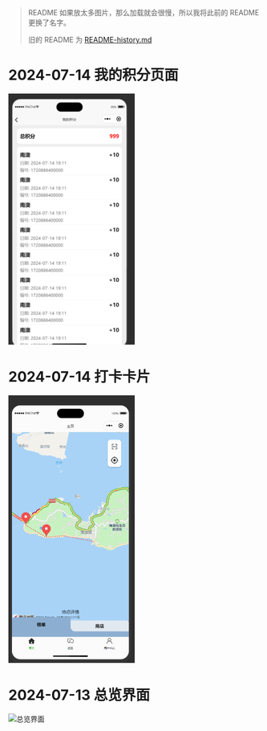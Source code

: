 > README 如果放太多图片，那么加载就会很慢，所以我将此前的 README 更换了名字。
> 
> 旧的 README 为 [README-history.md](./README-history.md)

# 2024-07-14 我的积分页面

<img src="./docx/PixPin_2024-07-14_20-43-49.png" alt="我的积分页面" style="width: 50%; height: 50%;">

# 2024-07-14 打卡卡片

<img src="./docx/PixPin_2024-07-14_14-54-31.gif" alt="打卡卡片" style="width: 50%; height: 50%;">

# 2024-07-13 总览界面

<img src="./docx/PixPin_2024-07-13_15-52-20.gif" alt="总览界面" style="width: 50%; height: 50%;">
